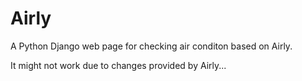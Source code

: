 # Airly

A Python Django web page for checking air conditon based on Airly.

It might not work due to changes provided by Airly...
